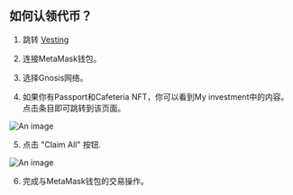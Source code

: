 ## 如何认领代币？

1. 跳转 [Vesting](https://ds-incubator.vercel.app/#/vesting)

2. 连接MetaMask钱包。
   
3. 选择Gnosis网络。

4. 如果你有Passport和Cafeteria NFT，你可以看到My investment中的内容。点击条目即可跳转到该页面。
   
![An image](/images/1.png)

5. 点击 "Claim All" 按钮.

![An image](/images/2.png)

6. 完成与MetaMask钱包的交易操作。